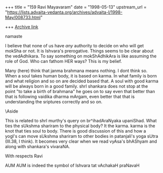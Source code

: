 +++
title = "159 Ravi Mayavaram"
date = "1998-05-13"
upstream_url = "https://lists.advaita-vedanta.org/archives/advaita-l/1998-May/008733.html"

+++
[Archive link](https://lists.advaita-vedanta.org/archives/advaita-l/1998-May/008733.html)

namaste

I believe that none of us have _any_ authority to decide on who will
get mokSha or not. It is Ishvara's prerogative. Things seems to be
clear about the vedAdhikara. To say something on mokShAdhikAra is
like assuming the role of God. Who can fathom HER ways?
This is my belief.

Many (here) think that janma brahmana means nothing. I dont think so.
When a soul takes human body, it is based on karma. In what family is
born and what religion and so on are decided based that. A soul with
good karma will be always born in a good family. shrI shankara does
not stop at the point "to take a birth of brahmana" he goes on to say
even that better than that is following vaidika dharma mArgam, even
better that that is understanding the  sriptures correctly and so on.

\Aside

This is related to shrI murthy's query on br^ihadAraNyaka upaniShad.
What ties the sUkshma shariram to the physical body? It the karma.
karma is the knot that ties soul to body.  There is good discussion of
this and how a yogI's can move sUkshma shariram to other bodies
in patanjali's yoga sUtra (III.38, I think). It becomes very
clear when we read vyAsa's bhAShyam and along with shankara's
vivaraNA.



With respects
Ravi

AUM
AUM is indeed the symbol of Ishvara
tat vAchakaH praNavaH

